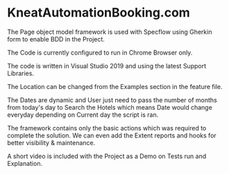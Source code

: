 # KneatAutomationBooking.com

The Page object model framework is used with Specflow using Gherkin form to enable BDD in the Project.

The Code is currently configured to run in  Chrome Browser only.

The code is written in Visual Studio 2019 and using the latest Support Libraries.

The Location can be changed from the Examples section in the feature file.

The Dates are dynamic and User just need to pass the number of months from today's day to Search the Hotels which means Date would change everyday depending on Current day the script is ran.

The framework contains only the basic actions which was required to complete the solution. We can even add the Extent reports and hooks for better visibility & maintenance.

A short video is included with the Project as a Demo on Tests run and Explanation.
